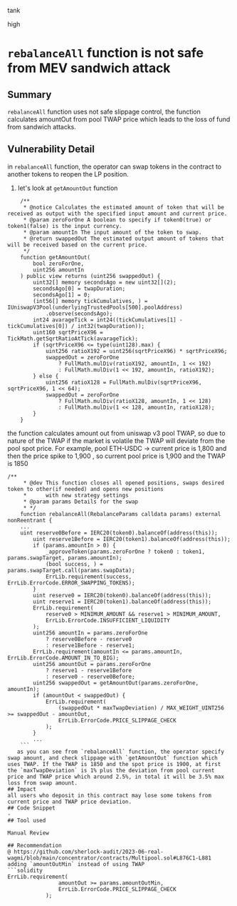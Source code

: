 tank

high

# `rebalanceAll` function is not safe from MEV sandwich attack

## Summary
`rebalanceAll` function uses not safe slippage control, the function calculates amountOut from pool TWAP price which leads to the loss of fund from sandwich attacks.
## Vulnerability Detail
in `rebalanceAll` function, the operator can swap tokens in the contract to another tokens to reopen the LP position.
1. let's look at `getAmountOut` function
```solidity
    /**
     * @notice Calculates the estimated amount of token that will be received as output with the specified input amount and current price.
     * @param zeroForOne A boolean to specify if token0(true) or token1(false) is the input currency.
     * @param amountIn The input amount of the token to swap.
     * @return swappedOut The estimated output amount of tokens that will be received based on the current price.
     */
    function getAmountOut(
        bool zeroForOne,
        uint256 amountIn
    ) public view returns (uint256 swappedOut) {
        uint32[] memory secondsAgo = new uint32[](2);
        secondsAgo[0] = twapDuration;
        secondsAgo[1] = 0;
        (int56[] memory tickCumulatives, ) = IUniswapV3Pool(underlyingTrustedPools[500].poolAddress)
            .observe(secondsAgo);
        int24 avarageTick = int24((tickCumulatives[1] - tickCumulatives[0]) / int32(twapDuration));
        uint160 sqrtPriceX96 = TickMath.getSqrtRatioAtTick(avarageTick);
        if (sqrtPriceX96 <= type(uint128).max) {
            uint256 ratioX192 = uint256(sqrtPriceX96) * sqrtPriceX96;
            swappedOut = zeroForOne
                ? FullMath.mulDiv(ratioX192, amountIn, 1 << 192)
                : FullMath.mulDiv(1 << 192, amountIn, ratioX192);
        } else {
            uint256 ratioX128 = FullMath.mulDiv(sqrtPriceX96, sqrtPriceX96, 1 << 64);
            swappedOut = zeroForOne
                ? FullMath.mulDiv(ratioX128, amountIn, 1 << 128)
                : FullMath.mulDiv(1 << 128, amountIn, ratioX128);
        }
    }
```

the function calculates amount out from uniswap v3 pool TWAP, so due to nature of the TWAP if the market is volatile the TWAP will deviate from the pool spot price.
For example, pool ETH-USDC -> current price is 1,800 and then the price spike to 1,900
, so current pool price is 1,900 and the TWAP is 1850

```solidity
/**
     * @dev This function closes all opened positions, swaps desired token to other(if needed) and opens new positions
     *      with new strategy settings
     * @param params Details for the swap
     * */
    function rebalanceAll(RebalanceParams calldata params) external nonReentrant {
    ...
    uint reserve0Before = IERC20(token0).balanceOf(address(this));
        uint reserve1Before = IERC20(token1).balanceOf(address(this));
        if (params.amountIn > 0) {
            _approveToken(params.zeroForOne ? token0 : token1, params.swapTarget, params.amountIn);
            (bool success, ) = params.swapTarget.call(params.swapData);
            ErrLib.requirement(success, ErrLib.ErrorCode.ERROR_SWAPPING_TOKENS);
        }
        uint reserve0 = IERC20(token0).balanceOf(address(this));
        uint reserve1 = IERC20(token1).balanceOf(address(this));
        ErrLib.requirement(
            reserve0 > MINIMUM_AMOUNT && reserve1 > MINIMUM_AMOUNT,
            ErrLib.ErrorCode.INSUFFICIENT_LIQUIDITY
        );
        uint256 amountIn = params.zeroForOne
            ? reserve0Before - reserve0
            : reserve1Before - reserve1;
        ErrLib.requirement(amountIn <= params.amountIn, ErrLib.ErrorCode.AMOUNT_IN_TO_BIG);
        uint256 amountOut = params.zeroForOne
            ? reserve1 - reserve1Before
            : reserve0 - reserve0Before;
        uint256 swappedOut = getAmountOut(params.zeroForOne, amountIn);
        if (amountOut < swappedOut) {
            ErrLib.requirement(
                (swappedOut * maxTwapDeviation) / MAX_WEIGHT_UINT256 >= swappedOut - amountOut,
                ErrLib.ErrorCode.PRICE_SLIPPAGE_CHECK
            );
        }
        ...
    ```
   as you can see from `rebalanceAll` function, the operator specify swap amount, and check slippage with `getAmountOut` function which uses TWAP. If the TWAP is 1850 and the spot price is 1900, at first the `maxTwapDeviation` is 1% plus the deviation from pool current price and TWAP price which around 2.5%, in total it will be 3.5% max loss from swap amount.
## Impact
all users who deposit in this contract may lose some tokens from current price and TWAP price deviation.
## Code Snippet
- 
## Tool used

Manual Review

## Recommendation
@ https://github.com/sherlock-audit/2023-06-real-wagmi/blob/main/concentrator/contracts/Multipool.sol#L876C1-L881
adding `amountOutMin` instead of using TWAP
```solidity
ErrLib.requirement(
                amountOut >= params.amountOutMin,
                ErrLib.ErrorCode.PRICE_SLIPPAGE_CHECK
            );
```